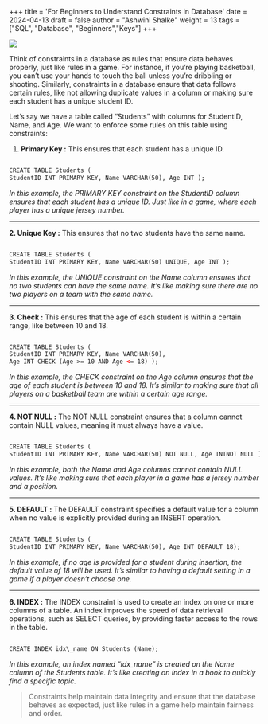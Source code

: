 +++
title = 'For Beginners to Understand Constraints in Database'
date = 2024-04-13
draft = false
author = "Ashwini Shalke"
weight = 13
tags = ["SQL", "Database", "Beginners","Keys"]
+++


![](https://cdn-images-1.medium.com/max/1600/1*q1j8SNFUfTTDL_STiPZT4g.jpeg)

Think of constraints in a database as rules that ensure data behaves properly, just like rules in a game. For instance, if you’re playing basketball, you can’t use your hands to touch the ball unless you’re dribbling or shooting. Similarly, constraints in a database ensure that data follows certain rules, like not allowing duplicate values in a column or making sure each student has a unique student ID.

Let’s say we have a table called “Students” with columns for StudentID, Name, and Age. We want to enforce some rules on this table using constraints:

1.  **Primary Key :** This ensures that each student has a unique ID.

```html

CREATE TABLE Students ( 
StudentID INT PRIMARY KEY, Name VARCHAR(50), Age INT );

```

_In this example, the PRIMARY KEY constraint on the StudentID column ensures that each student has a unique ID. Just like in a game, where each player has a unique jersey number._

---

**2\. Unique Key :** This ensures that no two students have the same name.

```html

CREATE TABLE Students ( 
StudentID INT PRIMARY KEY, Name VARCHAR(50) UNIQUE, Age INT );

```

_In this example, the UNIQUE constraint on the Name column ensures that no two students can have the same name. It’s like making sure there are no two players on a team with the same name._

---
**3\. Check :** This ensures that the age of each student is within a certain range, like between 10 and 18.

```html

CREATE TABLE Students ( 
StudentID INT PRIMARY KEY, Name VARCHAR(50), 
Age INT CHECK (Age >= 10 AND Age <= 18) );

```

_In this example, the CHECK constraint on the Age column ensures that the age of each student is between 10 and 18. It’s similar to making sure that all players on a basketball team are within a certain age range._

---
**4\. NOT NULL :** The NOT NULL constraint ensures that a column cannot contain NULL values, meaning it must always have a value.


```html

CREATE TABLE Students ( 
StudentID INT PRIMARY KEY, Name VARCHAR(50) NOT NULL, Age INTNOT NULL );

```
_In this example, both the Name and Age columns cannot contain NULL values. It’s like making sure that each player in a game has a jersey number and a position._

---

**5\. DEFAULT :** The DEFAULT constraint specifies a default value for a column when no value is explicitly provided during an INSERT operation.

```html

CREATE TABLE Students ( 
StudentID INT PRIMARY KEY, Name VARCHAR(50), Age INT DEFAULT 18);

```

_In this example, if no age is provided for a student during insertion, the default value of 18 will be used. It’s similar to having a default setting in a game if a player doesn’t choose one._

---

**6\. INDEX :** The INDEX constraint is used to create an index on one or more columns of a table. An index improves the speed of data retrieval operations, such as SELECT queries, by providing faster access to the rows in the table.

```html

CREATE INDEX idx\_name ON Students (Name);

```

_In this example, an index named “idx\_name” is created on the Name column of the Students table. It’s like creating an index in a book to quickly find a specific topic._


> Constraints help maintain data integrity and ensure that the database behaves as expected, just like rules in a game help maintain fairness and order.